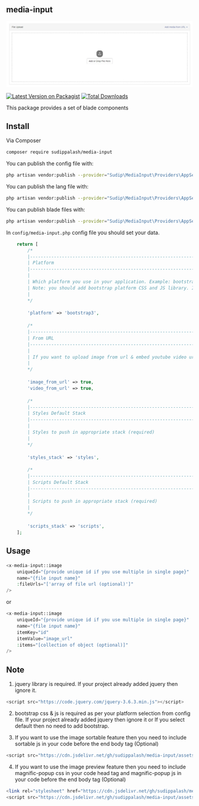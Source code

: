 ## media-input

![alt text](https://github.com/sudippalash/media-input/blob/master/img.jpg?raw=true)


[![Latest Version on Packagist][ico-version]][link-packagist]
[![Total Downloads][ico-downloads]][link-downloads]


This package provides a set of blade components


## Install

Via Composer

```bash
composer require sudippalash/media-input
```

You can publish the config file with:

```bash
php artisan vendor:publish --provider="Sudip\MediaInput\Providers\AppServiceProvider" --tag=config
```

You can publish the lang file with:

```bash
php artisan vendor:publish --provider="Sudip\MediaInput\Providers\AppServiceProvider" --tag=lang
```

You can publish blade files with:

```bash
php artisan vendor:publish --provider="Sudip\MediaInput\Providers\AppServiceProvider" --tag=views
```

In `config/media-input.php` config file you should set your data.

```php
    return [
        /*
        |--------------------------------------------------------------------------
        | Platform
        |--------------------------------------------------------------------------
        |
        | Which platform you use in your application. Example: bootstrap3 or bootstrap4 or bootstrap5 or default
        | Note: you should add bootstrap platform CSS and JS library. If you use default then no need to add bootstrap CSS and JS library
        | 
        */

        'platform' => 'bootstrap3',

        /*
        |--------------------------------------------------------------------------
        | From URL
        |--------------------------------------------------------------------------
        |
        | If you want to upload image from url & embed youtube video url
        | 
        */

        'image_from_url' => true,
        'video_from_url' => true,

        /*
        |--------------------------------------------------------------------------
        | Styles Default Stack
        |--------------------------------------------------------------------------
        |
        | Styles to push in appropriate stack (required)
        | 
        */

        'styles_stack' => 'styles',

        /*
        |--------------------------------------------------------------------------
        | Scripts Default Stack
        |--------------------------------------------------------------------------
        |
        | Scripts to push in appropriate stack (required)
        | 
        */

        'scripts_stack' => 'scripts',
    ];
```

## Usage

```php
<x-media-input::image 
    uniqueId="{provide unique id if you use multiple in single page}" 
    name="{file input name}" 
    :fileUrls="['array of file url (optional)']" 
/>
```

or

```php
<x-media-input::image 
    uniqueId="{provide unique id if you use multiple in single page}" 
    name="{file input name}" 
    itemKey="id" 
    itemValue="image_url" 
    :items="[collection of object (optional)]"
/>
```



## Note
1. jquery library is required. If your project already added jquery then ignore it. 
```php
<script src="https://code.jquery.com/jquery-3.6.3.min.js"></script>
```

2. bootstrap css & js is required as per your platform selection from config file. If your project already added jquery then ignore it or If you select default then no need to add bootstrap.

3. If you want to use the image sortable feature then you need to include sortable js in your code before the end body tag (Optional)
```php
<script src="https://cdn.jsdelivr.net/gh/sudippalash/media-input/assets/js/Sortable.min.js"></script>
```
4. If you want to use the image preview feature then you need to include magnific-popup css in your code head tag and magnific-popup js in your code before the end body tag (Optional)
```php
<link rel="stylesheet" href="https://cdn.jsdelivr.net/gh/sudippalash/media-input/assets/css/magnific-popup.css">
<script src="https://cdn.jsdelivr.net/gh/sudippalash/media-input/assets/js/jquery.magnific-popup.min.js"></script>
```

[ico-version]: https://img.shields.io/packagist/v/sudippalash/media-input?style=flat-square
[ico-downloads]: https://img.shields.io/packagist/dt/sudippalash/media-input?style=flat-square
[link-packagist]: https://packagist.org/packages/sudippalash/media-input
[link-downloads]: https://packagist.org/packages/sudippalash/media-input
[link-author]: https://github.com/sudippalash
